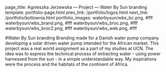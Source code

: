 page_title: Agnieszka Jerzewska — Project — Water By Sun branding
template: portfolio-page.html
prev_link: /portfolio/logos.html
next_link: /portfolio/kotlownia.html
portfolio_images: waterbysun/wbs_bc.png, #fff
    waterbysun/wbs_brand.png, #fff
    waterbysun/wbs_broc.png, #fff
    waterbysun/wbs_broc2.png, #fff
    waterbysun/wbs_web.png, #fff
    
#Water By Sun branding
Branding made for a Danish water pump company developing a solar driven water pump intended for the African market. This project was a real world assignment as a part of my studies at UCN. The idea was to express the technical process of extracting water - using power harnessed from the sun - in a simple understandable way. My inspirations were the process and the habitats of the continent of Africa.